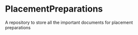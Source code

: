 # PlacementPreparations
A repository to store all the important documents for placement preparations
